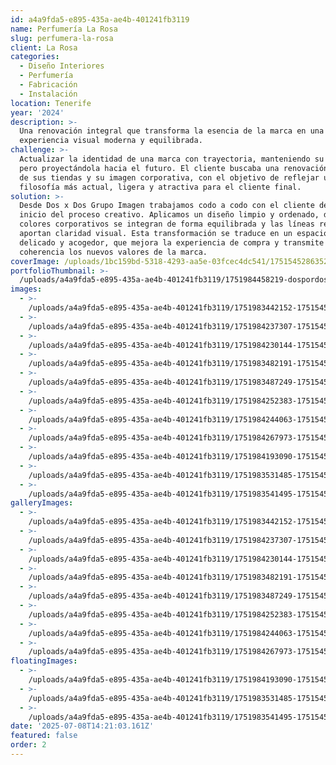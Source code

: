 ```yaml
---
id: a4a9fda5-e895-435a-ae4b-401241fb3119
name: Perfumería La Rosa
slug: perfumera-la-rosa
client: La Rosa
categories:
  - Diseño Interiores
  - Perfumería
  - Fabricación
  - Instalación
location: Tenerife
year: '2024'
description: >-
  Una renovación integral que transforma la esencia de la marca en una
  experiencia visual moderna y equilibrada.
challenge: >-
  Actualizar la identidad de una marca con trayectoria, manteniendo su esencia
  pero proyectándola hacia el futuro. El cliente buscaba una renovación integral
  de sus tiendas y su imagen corporativa, con el objetivo de reflejar una nueva
  filosofía más actual, ligera y atractiva para el cliente final.
solution: >-
  Desde Dos x Dos Grupo Imagen trabajamos codo a codo con el cliente desde el
  inicio del proceso creativo. Aplicamos un diseño limpio y ordenado, donde los
  colores corporativos se integran de forma equilibrada y las líneas rectas
  aportan claridad visual. Esta transformación se traduce en un espacio moderno,
  delicado y acogedor, que mejora la experiencia de compra y transmite con
  coherencia los nuevos valores de la marca.
coverImage: /uploads/1bc159bd-5318-4293-aa5e-03fcec4dc541/1751545286352-Header-.jpg
portfolioThumbnail: >-
  /uploads/a4a9fda5-e895-435a-ae4b-401241fb3119/1751984458219-dospordos_LaRosa_ptodelacruz-21.jpg
images:
  - >-
    /uploads/a4a9fda5-e895-435a-ae4b-401241fb3119/1751983442152-1751545298751-dospordos_LaRosa_ptodelacruz-40-9.jpg
  - >-
    /uploads/a4a9fda5-e895-435a-ae4b-401241fb3119/1751984237307-1751545298566-dospordos_LaRosa_ptodelacruz-23.jpg
  - >-
    /uploads/a4a9fda5-e895-435a-ae4b-401241fb3119/1751984230144-1751545298766-dospordos_LaRosa_ptodelacruz-34.jpg
  - >-
    /uploads/a4a9fda5-e895-435a-ae4b-401241fb3119/1751983482191-1751545298566-dospordos_LaRosa_ptodelacruz-8.jpg
  - >-
    /uploads/a4a9fda5-e895-435a-ae4b-401241fb3119/1751983487249-1751545298827-Imagen-grande-abajo.jpg
  - >-
    /uploads/a4a9fda5-e895-435a-ae4b-401241fb3119/1751984252383-1751545298779-dospordos_LaRosa_ptodelacruz-40-2.jpg
  - >-
    /uploads/a4a9fda5-e895-435a-ae4b-401241fb3119/1751984244063-1751545298922-dospordos_LaRosa_ptodelacruz-15.jpg
  - >-
    /uploads/a4a9fda5-e895-435a-ae4b-401241fb3119/1751984267973-1751545298422-dos-por-dos-.jpg
  - >-
    /uploads/a4a9fda5-e895-435a-ae4b-401241fb3119/1751984193090-1751545298888-dospordos_LaRosa_ptodelacruz-10.jpg
  - >-
    /uploads/a4a9fda5-e895-435a-ae4b-401241fb3119/1751983531485-1751545298805-dospordos_LaRosa_ptodelacruz-33.jpg
  - >-
    /uploads/a4a9fda5-e895-435a-ae4b-401241fb3119/1751983541495-1751545298779-dospordos_LaRosa_ptodelacruz-40-2.jpg
galleryImages:
  - >-
    /uploads/a4a9fda5-e895-435a-ae4b-401241fb3119/1751983442152-1751545298751-dospordos_LaRosa_ptodelacruz-40-9.jpg
  - >-
    /uploads/a4a9fda5-e895-435a-ae4b-401241fb3119/1751984237307-1751545298566-dospordos_LaRosa_ptodelacruz-23.jpg
  - >-
    /uploads/a4a9fda5-e895-435a-ae4b-401241fb3119/1751984230144-1751545298766-dospordos_LaRosa_ptodelacruz-34.jpg
  - >-
    /uploads/a4a9fda5-e895-435a-ae4b-401241fb3119/1751983482191-1751545298566-dospordos_LaRosa_ptodelacruz-8.jpg
  - >-
    /uploads/a4a9fda5-e895-435a-ae4b-401241fb3119/1751983487249-1751545298827-Imagen-grande-abajo.jpg
  - >-
    /uploads/a4a9fda5-e895-435a-ae4b-401241fb3119/1751984252383-1751545298779-dospordos_LaRosa_ptodelacruz-40-2.jpg
  - >-
    /uploads/a4a9fda5-e895-435a-ae4b-401241fb3119/1751984244063-1751545298922-dospordos_LaRosa_ptodelacruz-15.jpg
  - >-
    /uploads/a4a9fda5-e895-435a-ae4b-401241fb3119/1751984267973-1751545298422-dos-por-dos-.jpg
floatingImages:
  - >-
    /uploads/a4a9fda5-e895-435a-ae4b-401241fb3119/1751984193090-1751545298888-dospordos_LaRosa_ptodelacruz-10.jpg
  - >-
    /uploads/a4a9fda5-e895-435a-ae4b-401241fb3119/1751983531485-1751545298805-dospordos_LaRosa_ptodelacruz-33.jpg
  - >-
    /uploads/a4a9fda5-e895-435a-ae4b-401241fb3119/1751983541495-1751545298779-dospordos_LaRosa_ptodelacruz-40-2.jpg
date: '2025-07-08T14:21:03.161Z'
featured: false
order: 2
---
```


